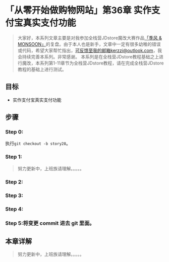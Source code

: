 # 「从零开始做购物网站」第36章 实作支付宝真实支付功能

> 大家好，本系列文章主要是对我参加全栈营JDstore魔改大赛作品[「季风 & MONSOON」](http://kerzzi.logdown.com/posts/1903205-magic-change-contest-entries-monsoon)的复盘。由于本人也是新手，文章中一定有很多幼稚的错误或代码，希望大家帮忙指出，可反馈至我的邮箱kerzzi@outlook.com，我会持续完善本系列。非常感谢。
> 本系列是在全栈营JDstore教程基础之上进行魔改，本系列第1-11章节为全栈营JDstore教程，请在完成全栈营JDstore教程的基础上进行测试。

## 目标
*  实作支付宝真实支付功能


## 步骤
### Step 0:
执行```git checkout -b story28```。

### Step 1:
>  努力更新中，上班族请理解。。。。。

### Step 2:


### Step 3:


### Step 4:


### Step 5:将变更 commit 进去 git 里面。

## 本章详解
>  努力更新中，上班族请理解。。。。。

